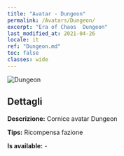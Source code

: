 ```yaml
---
title: "Avatar - Dungeon"
permalink: /Avatars/Dungeon/
excerpt: "Era of Chaos  Dungeon"
last_modified_at: 2021-04-26
locale: it
ref: "Dungeon.md"
toc: false
classes: wide
---
```

 ![Dungeon](/images/a/avatarFrame_45.png)

## Dettagli

 **Descrizione:** Cornice avatar Dungeon 

 **Tips:** Ricompensa fazione 

 **Is available:**  - 

